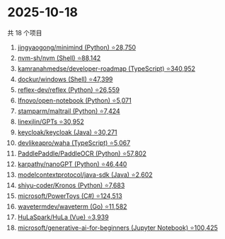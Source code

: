 # 2025-10-18

共 18 个项目

<!-- BEGIN GITHUB -->
<!-- 最后更新时间 2025-10-18 17:08:28 +0800 -->
1. [jingyaogong/minimind (Python) ⭐28,750](https://github.com/jingyaogong/minimind)
1. [nvm-sh/nvm (Shell) ⭐88,142](https://github.com/nvm-sh/nvm)
1. [kamranahmedse/developer-roadmap (TypeScript) ⭐340,952](https://github.com/kamranahmedse/developer-roadmap)
1. [dockur/windows (Shell) ⭐47,399](https://github.com/dockur/windows)
1. [reflex-dev/reflex (Python) ⭐26,559](https://github.com/reflex-dev/reflex)
1. [lfnovo/open-notebook (Python) ⭐5,071](https://github.com/lfnovo/open-notebook)
1. [stamparm/maltrail (Python) ⭐7,424](https://github.com/stamparm/maltrail)
1. [linexjlin/GPTs ⭐30,952](https://github.com/linexjlin/GPTs)
1. [keycloak/keycloak (Java) ⭐30,271](https://github.com/keycloak/keycloak)
1. [devlikeapro/waha (TypeScript) ⭐5,067](https://github.com/devlikeapro/waha)
1. [PaddlePaddle/PaddleOCR (Python) ⭐57,802](https://github.com/PaddlePaddle/PaddleOCR)
1. [karpathy/nanoGPT (Python) ⭐46,440](https://github.com/karpathy/nanoGPT)
1. [modelcontextprotocol/java-sdk (Java) ⭐2,602](https://github.com/modelcontextprotocol/java-sdk)
1. [shiyu-coder/Kronos (Python) ⭐7,683](https://github.com/shiyu-coder/Kronos)
1. [microsoft/PowerToys (C#) ⭐124,513](https://github.com/microsoft/PowerToys)
1. [wavetermdev/waveterm (Go) ⭐11,582](https://github.com/wavetermdev/waveterm)
1. [HuLaSpark/HuLa (Vue) ⭐3,939](https://github.com/HuLaSpark/HuLa)
1. [microsoft/generative-ai-for-beginners (Jupyter Notebook) ⭐100,425](https://github.com/microsoft/generative-ai-for-beginners)
<!-- END GITHUB -->